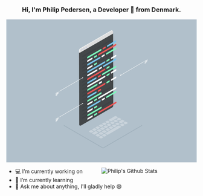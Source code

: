 
<!-- Banner -->
<h3 align="center">Hi, I'm Philip Pedersen, a Developer 🚀 from Denmark.</h3>
<p align="center">
	<img align="center" src="https://github.com/Philipnah/Philipnah/blob/master/assets/Coding.gif">
</p>

<!-- Talking about you -->
<!--#### **Talking about Personal Stuff:**-->

<!-- Any image aligned to the right. Beware the width -->
<a href="https://github.com/Philipnah">
    <img width="50%" align="right" alt="Philip's Github Stats" src="https://github-readme-stats.vercel.app/api?username=Philipnah&show_icons=true&hide_border=true" />
  </a>


- 💻 I’m currently working on 
- 🌱 I’m currently learning
- 💬 Ask me about anything, I'll gladly help 😄
